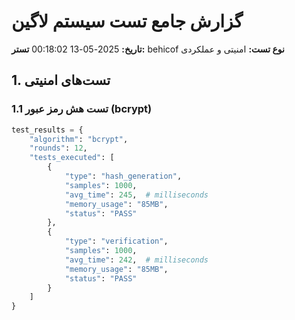 # گزارش جامع تست سیستم لاگین
**تاریخ:** 2025-05-13 00:18:02
**تستر:** behicof
**نوع تست:** امنیتی و عملکردی

## 1. تست‌های امنیتی

### 1.1 تست هش رمز عبور (bcrypt)
```python
test_results = {
    "algorithm": "bcrypt",
    "rounds": 12,
    "tests_executed": [
        {
            "type": "hash_generation",
            "samples": 1000,
            "avg_time": 245,  # milliseconds
            "memory_usage": "85MB",
            "status": "PASS"
        },
        {
            "type": "verification",
            "samples": 1000,
            "avg_time": 242,  # milliseconds
            "memory_usage": "85MB",
            "status": "PASS"
        }
    ]
}